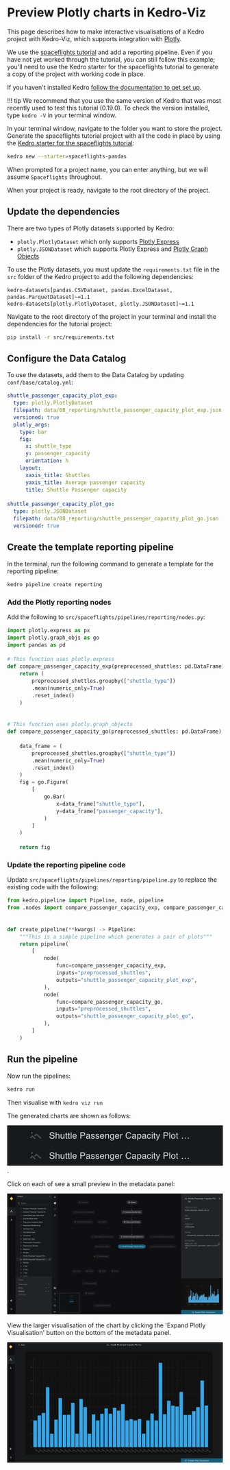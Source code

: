 # Preview Plotly charts in Kedro-Viz

This page describes how to make interactive visualisations of a Kedro project with Kedro-Viz, which supports integration with [Plotly](https://plotly.com/python/).

We use the [spaceflights tutorial](https://docs.kedro.org/en/stable/tutorial/spaceflights_tutorial.html) and add a reporting pipeline. Even if you have not yet worked through the tutorial, you can still follow this example; you'll need to use the Kedro starter for the spaceflights tutorial to generate a copy of the project with working code in place.

If you haven't installed Kedro [follow the documentation to get set up](https://docs.kedro.org/en/stable/get_started/install.html).

!!! tip
    We recommend that you use the same version of Kedro that was most recently used to test this tutorial (0.19.0). To check the version installed, type `kedro -V` in your terminal window.

In your terminal window, navigate to the folder you want to store the project. Generate the spaceflights tutorial project with all the code in place by using the [Kedro starter for the spaceflights tutorial](https://github.com/kedro-org/kedro-starters/tree/main/spaceflights-pandas):


```bash
kedro new --starter=spaceflights-pandas
```

When prompted for a project name, you can enter anything, but we will assume `Spaceflights` throughout.

When your project is ready, navigate to the root directory of the project.

## Update the dependencies

There are two types of Plotly datasets supported by Kedro:

* `plotly.PlotlyDataset` which only supports [Plotly Express](https://plotly.com/python/plotly-express)
* `plotly.JSONDataset` which supports Plotly Express and [Plotly Graph Objects](https://plotly.com/python/graph-objects/)

To use the Plotly datasets, you must update the `requirements.txt` file in the `src` folder of the Kedro project to add the following dependencies:


```text
kedro-datasets[pandas.CSVDataset, pandas.ExcelDataset, pandas.ParquetDataset]~=1.1
kedro-datasets[plotly.PlotlyDataset, plotly.JSONDataset]~=1.1
```

Navigate to the root directory of the project in your terminal and install the dependencies for the tutorial project:

```bash
pip install -r src/requirements.txt
```

## Configure the Data Catalog

To use the datasets, add them to the Data Catalog by updating `conf/base/catalog.yml`:

```yaml
shuttle_passenger_capacity_plot_exp:
  type: plotly.PlotlyDataset
  filepath: data/08_reporting/shuttle_passenger_capacity_plot_exp.json
  versioned: true
  plotly_args:
    type: bar
    fig:
      x: shuttle_type
      y: passenger_capacity
      orientation: h
    layout:
      xaxis_title: Shuttles
      yaxis_title: Average passenger capacity
      title: Shuttle Passenger capacity

shuttle_passenger_capacity_plot_go:
  type: plotly.JSONDataset
  filepath: data/08_reporting/shuttle_passenger_capacity_plot_go.json
  versioned: true
```


## Create the template reporting pipeline

In the terminal, run the following command to generate a template for the reporting pipeline:

```bash
kedro pipeline create reporting
```

### Add the Plotly reporting nodes

Add the following to `src/spaceflights/pipelines/reporting/nodes.py`:

```python
import plotly.express as px
import plotly.graph_objs as go
import pandas as pd

# This function uses plotly.express
def compare_passenger_capacity_exp(preprocessed_shuttles: pd.DataFrame):
    return (
        preprocessed_shuttles.groupby(["shuttle_type"])
        .mean(numeric_only=True)
        .reset_index()
    )


# This function uses plotly.graph_objects
def compare_passenger_capacity_go(preprocessed_shuttles: pd.DataFrame):

    data_frame = (
        preprocessed_shuttles.groupby(["shuttle_type"])
        .mean(numeric_only=True)
        .reset_index()
    )
    fig = go.Figure(
        [
            go.Bar(
                x=data_frame["shuttle_type"],
                y=data_frame["passenger_capacity"],
            )
        ]
    )

    return fig
```

### Update the reporting pipeline code

Update `src/spaceflights/pipelines/reporting/pipeline.py` to replace the existing code with the following:

```python
from kedro.pipeline import Pipeline, node, pipeline
from .nodes import compare_passenger_capacity_exp, compare_passenger_capacity_go


def create_pipeline(**kwargs) -> Pipeline:
    """This is a simple pipeline which generates a pair of plots"""
    return pipeline(
        [
            node(
                func=compare_passenger_capacity_exp,
                inputs="preprocessed_shuttles",
                outputs="shuttle_passenger_capacity_plot_exp",
            ),
            node(
                func=compare_passenger_capacity_go,
                inputs="preprocessed_shuttles",
                outputs="shuttle_passenger_capacity_plot_go",
            ),
        ]
    )
```


## Run the pipeline

Now run the pipelines:

```bash
kedro run
```

Then visualise with `kedro viz run`

The generated charts are shown as follows:

![](./images/chart-icon.png).

Click on each of see a small preview in the metadata panel:

![](./images/pipeline_visualisation_plotly_1.png)

View the larger visualisation of the chart by clicking the 'Expand Plotly Visualisation' button on the bottom of the metadata panel.

![](./images/pipeline_visualisation_plotly_expand_1.png)


